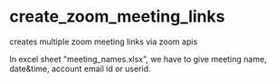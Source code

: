 # create_zoom_meeting_links
creates multiple zoom meeting links via zoom apis

In excel sheet "meeting_names.xlsx", we have to give meeting name, date&time, account email id or userid. 

